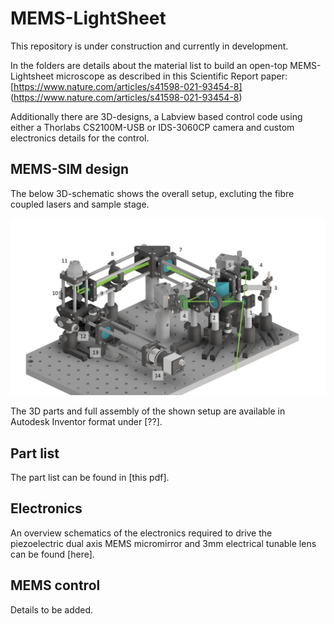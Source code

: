# MEMS-LightSheet
This repository is under construction and currently in development.

In the folders are details about the material list to build an open-top MEMS-Lightsheet microscope as described in this Scientific Report paper: [https://www.nature.com/articles/s41598-021-93454-8] (https://www.nature.com/articles/s41598-021-93454-8)

Additionally there are 3D-designs, a Labview based control code using either a Thorlabs CS2100M-USB or IDS-3060CP camera and custom electronics details for the control.

## MEMS-SIM design
The below 3D-schematic shows the overall setup, excluting the fibre coupled lasers and sample stage.

![3D design overview](https://github.com/RalfBauerUoS/MEMS-SIM/blob/main/3D%20design%20MEMS-SIM/3D%20design%20overview%202.png)

The 3D parts and full assembly of the shown setup are available in Autodesk Inventor format under [??].

## Part list
The part list can be found in [this pdf].

## Electronics
An overview schematics of the electronics required to drive the piezoelectric dual axis MEMS micromirror and 3mm electrical tunable lens can be found [here].

## MEMS control
Details to be added.
